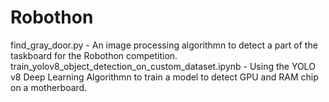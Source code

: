 # Robothon
find_gray_door.py - An image processing algorithmn to detect a part of the taskboard for the Robothon competition.
train_yolov8_object_detection_on_custom_dataset.ipynb - Using the YOLO v8 Deep Learning Algorithmn to train a model to detect GPU and RAM chip on a motherboard.
